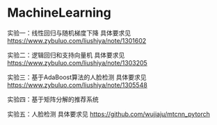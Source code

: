 # MachineLearning

实验一：线性回归与随机梯度下降 具体要求见 https://www.zybuluo.com/liushiya/note/1301602

实验二：逻辑回归和支持向量机 具体要求见 https://www.zybuluo.com/liushiya/note/1303205

实验三：基于AdaBoost算法的人脸检测 具体要求见 https://www.zybuluo.com/liushiya/note/1305548

实验四：基于矩阵分解的推荐系统

实验五：人脸检测 具体要求见 https://github.com/wujiaju/mtcnn_pytorch